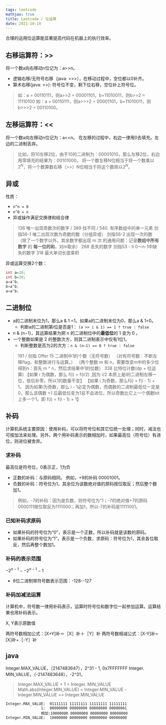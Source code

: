 ```yaml
---
tags: leetcode
mathjax: true 
title: Leetcode / 位运算 
date: 2021-10-19
---
```

合理的运用位运算能显著提高代码在机器上的执行效率。
<!-- more -->
## 右移运算符：>>

将一个数a向右移动n位记为：a>>n。

- 逻辑右移/无符号右移（java: >>>），在移动过程中，空位都以0补齐。
- 算术右移(java: >>): 符号位不变，剩下位右移，空位补上符号位。 

> 如：a  =  00110111，则a>>2    = 00001101，b=11010011，则b>>2   =  11110100
> 如：a  =  00110111，则a>>>2  = 00001101，b=11010011，则b>>>2 =  00110100。


## 左移运算符：<<

将一个数a向左移动n位记为：a<<n。 
在左移的过程中，右边一律用0去填充。左边的二进制丢弃。
> 比如，将10左移2位，由于10的二进制为：00001010，那么左移2位，右边用零填充的结果为：00101000。
>  将一个数左移N位相当于将一个数乘以$2^N$，将一个数算数右移（>>）N位相当于将这个数除以$2^N$。 

## 异或

性质：
- `n^n = 0`
- `n^0 = n`
- 异或操作满足交换律和结合律

> 136  唯一出现奇数次的数字 / 389 找不同 / 540. 有序数组中的单一元素
> 剑指56-1 唯二出现次数为奇数的数（分组异或）
> 剑指56-2 出现一次的数（除了一个数字以外，其余数字都出现 m 次 的通用问题：记录**数组中所有数字** 的 **每一位的和**，对m取余）
> 268 丢失的数字
> 剑指53 - II  0～n-1中缺失的数字
> 318 最大单词长度乘积

异或运算交换2个数： 

```c
int a=10; 
int b=20; 
a=a^b; 
b=a^b; 
a=a^b; 
```

## 二进制位

- a的二进制末位为1，那么a & 1 =1。如果a的二进制末位为0，那么a & 1=0。
    -  判断a的二进制第i位是否是1： `(a >> i & 1) == 1 ? true : false`
-  n & (n−1)，其运算结果为把 n 的二进制位中的**最低位**的 1 变为 0 。
-  一个整数如果是 2 的整数次方，则其二进制表示中仅有1位1。
    -  判断整数是否为2的次方：`n & (n−1) == 0 ? true : false`

> 191 / 剑指 Offer 15 二进制中1的个数（无符号数）
> （对有符号数：不断左移flag，和整数进行与运算。）
> （两个整数 m 和 n，需要改变m中的多少位得到n：首先 m ^ n，然后求结果中1的位数）
> 338 比特位计数(dp + 位运算)
>【如果 i 为偶数，那么 f(i) = f(i/2) ,因为 i/2 本质上是i的二进制左移一位，低位补零，所以1的数量不变】
>【如果 i 为奇数，那么f(i) = f(i - 1) + 1， 因为如果i为奇数，那么 i - 1必定为偶数，而偶数的二进制最低位一定是0，那么该偶数 +1 后最低位变为1且不会进位，所以奇数比它上一个偶数bit上多一个1，即 f(i) = f(i - 1) + 1】
> 


## 补码

计算机系统主要原因：使用补码，可以将符号位和其它位统一处理；同时，减法也可按加法来处理。另外，两个用补码表示的数相加时，如果最高位（符号位）有进位，则进位被舍弃。

### 求补码

最高位是符号位，0表示正，1为负

- 正数的补码：与原码相同。
  例如，+9的补码 00001001。
- 负数的补码：符号位为1，其余位为该数绝对值的原码按位取反；然后整个数加1。

> 例如，-7的补码：因为是负数，则符号位为“1；-7的绝对值+7的原码0000111按位取反为1111000；再加1，所以-7的补码是11111001。

### 已知补码求原码

- 如果补码的符号位为“0”，表示是一个正数，所以补码就是该数的原码。
- 如果补码的符号位为“1”，表示是一个负数，求原码：符号位为1，其余各位取反，然后再整个数加1。

### 补码的表示范围

$-2^{n-1} --2^{n-1} -1$

- 8位二进制带符号数表示范围：-128--127

### 补码加减法运算

计算机中，符号数一律用补码表示，运算时符号位和数字位一起参加运算。运算结果也用补码表示。

X, Y表示原数值

两符号数相加公式：[X+Y]补＝［X］补＋［Y］补
两符号数相减公式：[X-Y]补=[X]补+［-Y］补

## java

Integer.MAX_VALUE，（2147483647），2^31 - 1, 0x7FFFFFFF
Integer. MIN_VALUE，（-2147483648），-2^31， 

> Integer.MAX_VALUE + 1 = Integer. MIN_VALUE
> Math.abs(Integer.MIN_VALUE) = Integer.MIN_VALUE
> -Integer.MIN_VALUE == Integer.MIN_VALUE

```
Integer.MAX_VALUE:  01111111 11111111 11111111 11111111
				1:  00000000 00000000 00000000 00000001
				相加:10000000 00000000 00000000 00000000
Integer.MIN_VALUE:  10000000 00000000 00000000 00000000

```

